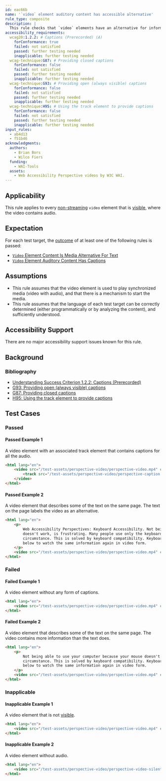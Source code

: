 ```yaml
---
id: eac66b
name: '`video` element auditory content has accessible alternative'
rule_type: composite
description: |
  This rule checks that `video` elements have an alternative for information conveyed through audio.
accessibility_requirements:
  wcag20:1.2.2: # Captions (Prerecorded) (A)
    forConformance: true
    failed: not satisfied
    passed: further testing needed
    inapplicable: further testing needed
  wcag-technique:G87: # Providing closed captions
    forConformance: false
    failed: not satisfied
    passed: further testing needed
    inapplicable: further testing needed
  wcag-technique:G93: # Providing open (always visible) captions
    forConformance: false
    failed: not satisfied
    passed: further testing needed
    inapplicable: further testing needed
  wcag-technique:H95: # Using the track element to provide captions
    forConformance: false
    failed: not satisfied
    passed: further testing needed
    inapplicable: further testing needed
input_rules:
  - ab4d13
  - f51b46
acknowledgments:
  authors:
    - Brian Bors
    - Wilco Fiers
  funding:
    - WAI-Tools
  assets:
    - Web Accessibility Perspective videos by W3C WAI.
---
```


## Applicability

This rule applies to every [non-streaming](#non-streaming-media-element) `video` element that is [visible][], where the video contains audio.

## Expectation

For each test target, the [outcome](#outcome) of at least one of the following rules is passed:

- [`Video` Element Content Is Media Alternative For Text](https://act-rules.github.io/rules/ab4d13)
- [`Video` Element Auditory Content Has Captions](https://act-rules.github.io/rules/f51b46)

## Assumptions

- This rule assumes that the video element is used to play synchronized media (video with audio), and that there is a mechanism to start the media.
- This rule assumes that the language of each test target can be correctly determined (either programmatically or by analyzing the content), and sufficiently understood.

## Accessibility Support

There are no major accessibility support issues known for this rule.

## Background

### Bibliography

- [Understanding Success Criterion 1.2.2: Captions (Prerecorded)](https://www.w3.org/WAI/WCAG21/Understanding/captions-prerecorded)
- [G93: Providing open (always visible) captions](https://www.w3.org/WAI/WCAG21/Techniques/general/G93)
- [G87: Providing closed captions](https://www.w3.org/WAI/WCAG21/Techniques/general/G87)
- [H95: Using the track element to provide captions](https://www.w3.org/WAI/WCAG21/Techniques/html/H95)

## Test Cases

### Passed

#### Passed Example 1

A video element with an associated track element that contains captions for all the audio.

```html
<html lang="en">
	<video src="/test-assets/perspective-video/perspective-video.mp4" controls>
		<track src="/test-assets/perspective-video/perspective-caption.vtt" kind="captions" />
	</video>
</html>
```

#### Passed Example 2

A video element that describes some of the text on the same page. The text on the page labels the video as an alternative.

```html
<html lang="en">
	<p>
		Web Accessibility Perspectives: Keyboard Accessibility. Not being able to use your computer because your mouse
		doesn't work, is frustrating. Many people use only the keyboard to navigate websites. Either through preference or
		circumstance. This is solved by keyboard compatibility. Keyboard compatibility is described in WCAG. See the video
		below to watch the same information again in video form.
	</p>
	<video src="/test-assets/perspective-video/perspective-video.mp4" controls></video>
</html>
```

### Failed

#### Failed Example 1

A video element without any form of captions.

```html
<html lang="en">
	<video src="/test-assets/perspective-video/perspective-video.mp4" controls></video>
</html>
```

#### Failed Example 2

A video element that describes some of the text on the same page. The video contains more information than the text does.

```html
<html lang="en">
	<p>
		Not being able to use your computer because your mouse doesn't work, is frustrating. Either through preference or
		circumstance. This is solved by keyboard compatibility. Keyboard compatibility is described in WCAG. See the video
		below to watch the same information again in video form.
	</p>
	<video src="/test-assets/perspective-video/perspective-video.mp4" controls></video>
</html>
```

### Inapplicable

#### Inapplicable Example 1

A video element that is not [visible][].

```html
<html lang="en">
	<video src="/test-assets/perspective-video/perspective-video.mp4" controls style="display: none;"></video>
</html>
```

#### Inapplicable Example 2

A video element without audio.

```html
<html lang="en">
	<video src="/test-assets/perspective-video/perspective-video-silent.mp4" controls></video>
</html>
```

[visible]: #visible 'Definition of visible'
